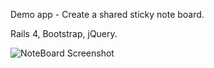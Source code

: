 Demo app - Create a shared sticky note board.

Rails 4, Bootstrap, jQuery.

![NoteBoard Screenshot](https://raw.github.com/mhourahine/noteboard/master/screenshot.png)